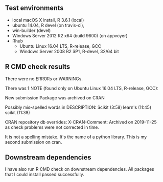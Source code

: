 ## Test environments

* local macOS X install, R 3.6.1 (local)
* ubuntu 14.04, R devel (on travis-ci),
* win-builder (devel)
* Windows Server 2012 R2 x64 (build 9600) (on appvoyer)
* Rhub
    * Ubuntu Linux 16.04 LTS, R-release, GCC
    * Windows Server 2008 R2 SP1, R-devel, 32/64 bit


## R CMD check results
There were no ERRORs or WARNINGs. 

There was 1 NOTE (found only on Ubuntu Linux 16.04 LTS, R-release, GCC):

  New submission
  Package was archived on CRAN

  Possibly mis-spelled words in DESCRIPTION:
  Scikit (3:58)
  learn's (11:45)
  scikit (11:38)
  
  CRAN repository db overrides:
  X-CRAN-Comment: Archived on 2019-11-25 as check problems were not
    corrected in time.
 
  It is not a spelling mistake. It's the name of a python library.
  This is my second submission on cran.
  
 ## Downstream dependencies
 
I have also run R CMD check on downstream dependencies.
All packages that I could install passed successfully. 
